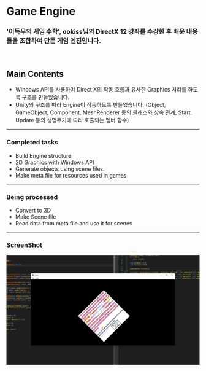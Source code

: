 # Game Engine
### '이득우의 게임 수학', ookiss님의 DirectX 12 강좌를 수강한 후 배운 내용들을 조합하여 만든 게임 엔진입니다.
<br>

## Main Contents
- Windows API를 사용하여 Direct X의 작동 흐름과 유사한 Graphics 처리를 하도록 구조를 만들었습니다.
- Unity의 구조를 따라 Engine이 작동하도록 만들었습니다. (Object, GameObject, Component, MeshRenderer 등의 클래스와 상속 관계, Start, Update 등의 생명주기에 따라 호출되는 멤버 함수)
<hr>

### Completed tasks
- Build Engine structure
- 2D Graphics with Windows API
- Generate objects using scene files.
- Make meta file for resources used in games
<hr>

### Being processed
- Convert to 3D
- Make Scene file
- Read data from meta file and use it for scenes
<hr>

### ScreenShot
![ScreenShot](./ReadMe/ScreenShot.jpg)
